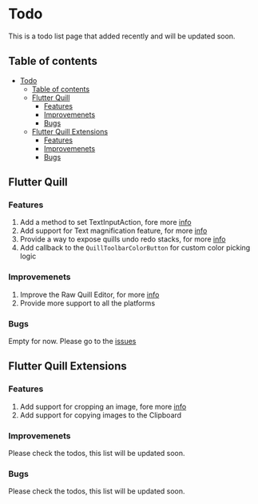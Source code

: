 # Todo

This is a todo list page that added recently and will be updated soon.

## Table of contents
- [Todo](#todo)
  - [Table of contents](#table-of-contents)
  - [Flutter Quill](#flutter-quill)
    - [Features](#features)
    - [Improvemenets](#improvemenets)
    - [Bugs](#bugs)
  - [Flutter Quill Extensions](#flutter-quill-extensions)
    - [Features](#features-1)
    - [Improvemenets](#improvemenets-1)
    - [Bugs](#bugs-1)

## Flutter Quill

### Features

  1. Add a method to set TextInputAction, fore more [info](https://github.com/singerdmx/flutter-quill/issues/1328)
  2. Add support for Text magnification feature, for more [info](https://github.com/singerdmx/flutter-quill/issues/1504)
  3. Provide a way to expose quills undo redo stacks, for more [info](https://github.com/singerdmx/flutter-quill/issues/1381)
  4. Add callback to the `QuillToolbarColorButton` for custom color picking logic

### Improvemenets

 1. Improve the Raw Quill Editor, for more [info](https://github.com/singerdmx/flutter-quill/issues/1509)
 2. Provide more support to all the platforms

### Bugs

Empty for now.
Please go to the [issues](https://github.com/singerdmx/flutter-quill/issues)


## Flutter Quill Extensions

### Features
1. Add support for cropping an image, fore more [info](https://github.com/singerdmx/flutter-quill/issues/1494)
2. Add support for copying images to the Clipboard

### Improvemenets

Please check the todos, this list will be updated soon.

### Bugs

Please check the todos, this list will be updated soon.